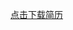 <!--
author: 小莫
date: 2016-05-14
title: 我的个人简历
tags: webback
category: 生活随笔
status: publish
summary: 我的简历
-->

[点击下载简历](./../img/aboutMe.doc)
